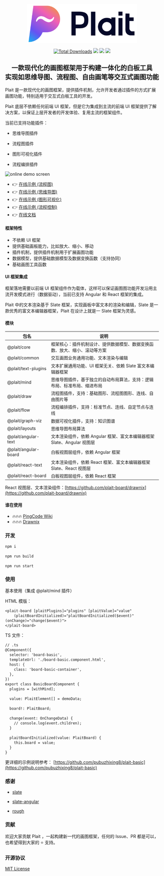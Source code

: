 <p align="center">
  <picture style="width: 320px">
    <source media="(prefers-color-scheme: light)" srcset="https://github.com/worktile/plait/blob/develop/.docgeni/public/assets/plait-logo-h.png?raw=true" />
    <source media="(prefers-color-scheme: dark)" srcset="https://github.com/worktile/plait/blob/develop/.docgeni/public/assets/plait-logo-h-dark.png?raw=true" />
    <img src="https://github.com/worktile/plait/blob/develop/.docgeni/public/assets/plait-horizontal-logo.png?raw=true" width="360" alt="Plait logo and name" />
  </picture>
</p>

<div align="center">
  <p>
    <a href="https://www.npmjs.com/package/@plait/core"><img src="https://img.shields.io/npm/dm/@plait/core.svg" alt="Total Downloads"></a>
    <a target="_blank" href="https://github.com/worktile/plait/releases/latest"><img src="https://img.shields.io/github/v/release/worktile/plait" /></a>
    <a target="_blank" href="https://github.com/worktile/plait/blob/develop/LICENSE"><img src="https://badgen.now.sh/badge/license/MIT" /></a>
    <a href="https://t.me/plaitboard"><img src="https://img.shields.io/badge/-Telegram-red?style=social&logo=telegram" height=20></a>
  </p>
  <h2>
    一款现代化的画图框架用于构建一体化的白板工具</br>
    实现如思维导图、流程图、自由画笔等交互式画图功能
  </h3>
</div>


Plait 是一款现代化的画图框架，提供插件机制，允许开发者通过插件的方式扩展画图功能，特别适用于交互式白板工具的开发。

Plait 底层不依赖任何前端 UI 框架，但是它为集成到主流的前端 UI 框架提供了解决方案，以保证上层开发者的开发体验、复用主流的框架组件。

当前已支持功能插件：

- 思维导图插件

- 流程图插件

- 图形可视化插件

- 流程编排插件

![online demo screen](https://github.com/worktile/plait/blob/develop/.docgeni/public/assets/mind-draw-flow.gif?raw=true)


- 👉 [在线示例 (流程图)](https://plait-gamma.vercel.app?init=draw)
- 👉 [在线示例 (思维导图)](https://plait-gamma.vercel.app?init=mind)
- 👉 [在线示例 (图形可视化)](https://plait-gamma.vercel.app/graph-viz?init=force-atlas)
- 👉 [在线示例 (流程控制)](https://plait-gamma.vercel.app/flow)
- 👉 [在线文档](https://plait-docs.vercel.app)

#### 框架特性

- 不依赖 UI 框架
- 提供基础画板能力，比如放大、缩小、移动
- 插件机制，提供插件机制用于扩展画图功能
- 数据模型，提供基础数据模型及数据变换函数（支持协同）
- 基础画图工具函数


#### UI 框架集成

框架落地需要以前端 UI 框架组件作为载体，这样可以保证画图图功能开发沿用主流开发模式进行（数据驱动），当前已支持 Angular 和 React 框架的集成。

Plait 中的文本渲染基于 Slate 框架，实现画板中富文本的渲染和编辑，Slate 是一款优秀的富文本编辑器框架，Plait 在设计上就是一 Slate 框架为灵感。


#### 模块

|包名|说明
|---|---|
|@plait/core|框架核心：插件机制设计、提供数据模型、数据变换函数、放大、缩小、滚动等方案|
|@plait/common|交互画图业务通用功能、文本渲染与编辑|
|@plait/text-plugins|文本扩展通用功能、UI 框架无关、依赖 Slate 富文本编辑器框架 |
|@plait/mind|思维导图插件，基于独立的自动布局算法，支持：逻辑布局、标准布局、缩进布局|
|@plait/draw|流程图插件，支持：基础图形、流程图图形、连线、自由图片等|
|@plait/flow|流程编排插件，支持：标准节点、连线、自定节点与连线|
|@plait/graph-viz|数据可视化插件，支持：知识图谱|
|@plait/layouts|思维导图布局算法|
|@plait/angular-text|文本渲染组件，依赖 Angular 框架、富文本编辑器框架 Slate、Angular 视图层|
|@plait/angular-board|白板视图层组件，依赖 Angular 框架|
|@plait/react-text|文本渲染组件，依赖 React 框架、富文本编辑器框架 Slate、React 视图层|
|@plait/react-board|白板视图层组件，依赖 React 框架|


React 视图层、文本渲染组件：[https://github.com/plait-board/drawnix](https://github.com/plait-board/drawnix)


#### 谁在使用

- 🔥🔥🔥 [PingCode Wiki](https://pingcode.com/solutions/knowledge-manage)
- 🔥🔥🔥 [Drawnix](https://github.com/plait-board/drawnix)


### 开发

```
npm i

npm run build

npm run start
```



### 使用

基本使用（集成 @plait/mind 插件）

HTML 模版：

```
<plait-board [plaitPlugins]="plugins" [plaitValue]="value"
    (plaitBoardInitialized)="plaitBoardInitialized($event)" (onChange)="change($event)">
</plait-board>
```

TS 文件：

```
// .ts
@Component({
  selector: 'board-basic',
  templateUrl: './board-basic.component.html',
  host: {
    class: 'board-basic-container',
  },
})
export class BasicBoardComponent {
  plugins = [withMind];

  value: PlaitElement[] = demoData;

  board!: PlaitBoard;

  change(event: OnChangeData) {
    // console.log(event.children);
  }

  plaitBoardInitialized(value: PlaitBoard) {
    this.board = value;
  }
}
```

更详细的示例说明参考：  [https://github.com/pubuzhixing8/plait-basic](https://github.com/pubuzhixing8/plait-basic)  



### 感谢

- [slate](https://github.com/ianstormtaylor/slate)

- [slate-angular](https://github.com/worktile/slate-angular)

- [rough](https://github.com/rough-stuff/rough)



### 贡献

欢迎大家贡献 Plait ，一起构建新一代的画图框架，任何的 Issue、PR 都是可以，也希望得到大家的 ⭐️ 支持。



### 开源协议

  [MIT License](https://github.com/worktile/slate-angular/blob/master/LICENSE)  



